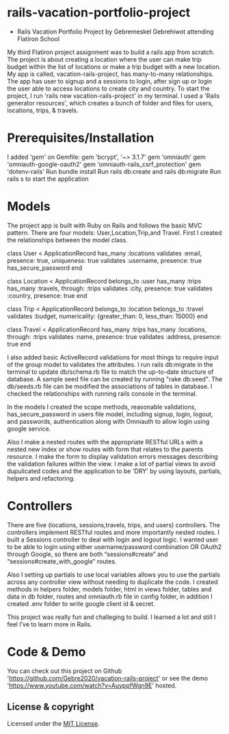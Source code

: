 # rails-vacation-portfolio-project
 
  - Rails Vacation Portfolio Project by Gebremeskel Gebrehiwot attending Flatiron School

My third Flatiron project assignment was to build a rails app from scratch. The project is about creating a location where the user can make trip budget within the list of locations or make a trip budget with a new location.
My app is called, vacation-rails-project, has many-to-many relationships. The app has user to signup and a sessions to login, after sign up or login the user able to access locations to create city and country.
To start the project,  I run 'rails new vacation-rails-project' in my terminal. I used a 'Rails generator resources', which creates a bunch of folder and files for users, locations, trips, & travels. 

# Prerequisites/Installation
I added 'gem' on Gemfile:
gem 'bcrypt', '~> 3.1.7'
gem 'omniauth'
gem 'omniauth-google-oauth2'
gem 'omniauth-rails_csrf_protection'
gem 'dotenv-rails'
Run bundle install
Run rails db:create and rails db:migrate
Run rails s to start the application

# Models
The project app is built with Ruby on Rails and follows the basic MVC pattern. There are four models: User,Location,Trip,and Travel.
First I created the relationships between the model class.

  class User < ApplicationRecord
      has_many :locations
      validates :email, presence: true, uniqueness: true
      validates :username, presence: true
      has_secure_password 
  end

  class Location < ApplicationRecord
    belongs_to :user
    has_many :trips
    has_many :travels, through: :trips
    validates :city, presence: true
    validates :country, presence: true
  end
  
  class Trip < ApplicationRecord
    belongs_to :location
    belongs_to :travel
    validates :budget, numericality: {greater_than: 0, less_than: 15000}
  end

  class Travel < ApplicationRecord
      has_many :trips
      has_many :locations, through: :trips
      validates :name, presence: true
      validates :address, presence: true
  end

I also added basic ActiveRecord validations for most things to require input of the group model to validates the attributes. I run rails db:migrate in the terminal to update db/schema.rb file to match the up-to-date structure of  database. 
A sample seed file can be created by running "rake db:seed". The db/seeds.rb file can be modified the associations of tables in database. I checked the relationships with running rails console in the terminal.

In the models I created the scope methods, reasonable validations,  has_secure_password in users file model, including signup, login, logout, and passwords, authentication along with Omniauth to allow login using google service.
 
Also I make a nested routes with the appropriate RESTful URLs with a nested new index or show routes with form that relates to the parents resource. I make the form to display validation errors messages describing the validation failures within the view. I make a lot of partial views to avoid dupulicated codes and the application to be 'DRY' by using layouts, partials, helpers and refactoring.

# Controllers
There are five (locations, sessions,travels, trips, and users) controllers. The controllers implement RESTful routes and more importantly nested routes.  I built a Sessions controller to deal with login and logout logic. I wanted user to be able to login using either username/password combination OR OAuth2 through Google, so there are both “sessions#create” and “sessions#create_with_google” routes.

 Also I setting up partials to use local variables allows you to use the partials across any controller view without needing to duplicate the code.
I created methods in helpers folder, models folder, html in views folder, tables  and data in db folder, routes and omniauth.rb file in config folder, in addition I created .env folder to write google client id & secret.

This project was really fun and challeging to build. I learned a lot and still I feel I’ve to learn more in Rails. 

# Code & Demo
You can check out this project on Github 'https://github.com/Gebre2020/vacation-rails-project' or see the demo 'https://www.youtube.com/watch?v=AuyppfWgn9E' hosted.

## License & copyright
Licensed under the [MIT License](LICENCE).